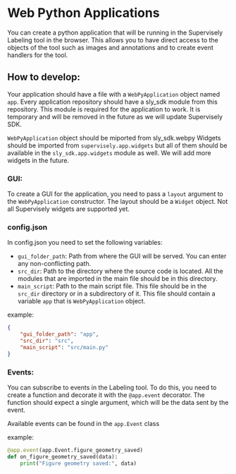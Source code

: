 # Web Python Applications
You can create a python application that will be running in the Supervisely Labeling tool in the browser. This allows you to have direct access to the objects of the tool such as images and annotations and to create event handlers for the tool.


## How to develop:
Your application should have a file with a `WebPyApplication` object named `app`.
Every application repository should have a sly_sdk module from this repository. This module is required for the application to work. It is temporary and will be removed in the future as we will update Supervisely SDK.

`WebPyApplication` object should be miported from sly_sdk.webpy
Widgets should be imported from `supervisely.app.widgets` but all of them should be available in the `sly_sdk.app.widgets` module as well.
We will add more widgets in the future.


### GUI:
To create a GUI for the application, you need to pass a `layout` argument to the `WebPyApplication` constructor. The layout should be a `Widget` object.
Not all Supervisely widgets are supported yet.


### config.json
In config.json you need to set the following variables:
- `gui_folder_path`: Path from where the GUI will be served. You can enter any non-conflicting path.
- `src_dir`: Path to the directory where the source code is located. All the modules that are imported in the main file should be in this directory.
- `main_script`: Path to the main script file. This file should be in the `src_dir` directory or in a subdirectory of it. This file should contain a variable `app` that is `WebPyApplication` object.

example:
```json
{
    "gui_folder_path": "app",
    "src_dir": "src",
    "main_script": "src/main.py"
}
```

### Events:

You can subscribe to events in the Labeling tool. To do this, you need to create a function and decorate it with the `@app.event` decorator. The function should expect a single argument, which will be the data sent by the event.

Available events can be found in the `app.Event` class

example:
```python
@app.event(app.Event.figure_geometry_saved)
def on_figure_geometry_saved(data):
    print("Figure geometry saved:", data)
```
